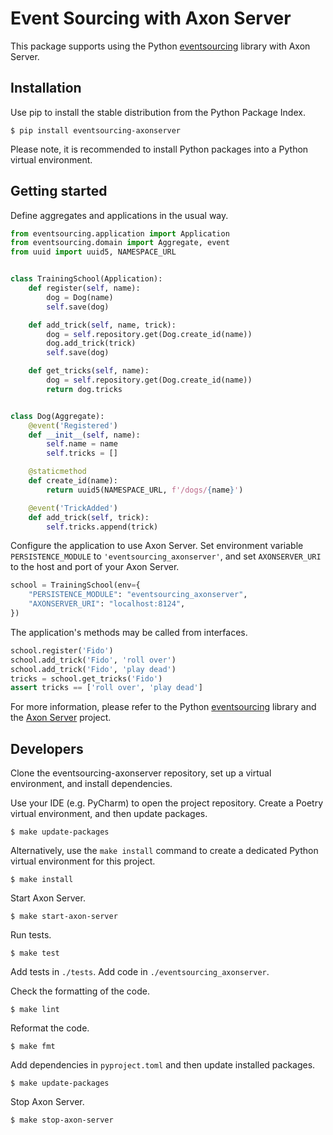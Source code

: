 # Event Sourcing with Axon Server

This package supports using the Python
[eventsourcing](https://github.com/pyeventsourcing/eventsourcing) library
with Axon Server.

## Installation

Use pip to install the stable distribution from the Python Package Index.

    $ pip install eventsourcing-axonserver

Please note, it is recommended to install Python packages into a Python virtual environment.

## Getting started

Define aggregates and applications in the usual way.

```python
from eventsourcing.application import Application
from eventsourcing.domain import Aggregate, event
from uuid import uuid5, NAMESPACE_URL


class TrainingSchool(Application):
    def register(self, name):
        dog = Dog(name)
        self.save(dog)

    def add_trick(self, name, trick):
        dog = self.repository.get(Dog.create_id(name))
        dog.add_trick(trick)
        self.save(dog)

    def get_tricks(self, name):
        dog = self.repository.get(Dog.create_id(name))
        return dog.tricks


class Dog(Aggregate):
    @event('Registered')
    def __init__(self, name):
        self.name = name
        self.tricks = []

    @staticmethod
    def create_id(name):
        return uuid5(NAMESPACE_URL, f'/dogs/{name}')

    @event('TrickAdded')
    def add_trick(self, trick):
        self.tricks.append(trick)
```

Configure the application to use Axon Server. Set environment variable
`PERSISTENCE_MODULE` to `'eventsourcing_axonserver'`, and set
`AXONSERVER_URI` to the host and port of your Axon Server.

```python
school = TrainingSchool(env={
    "PERSISTENCE_MODULE": "eventsourcing_axonserver",
    "AXONSERVER_URI": "localhost:8124",
})
```

The application's methods may be called from interfaces.

```python
school.register('Fido')
school.add_trick('Fido', 'roll over')
school.add_trick('Fido', 'play dead')
tricks = school.get_tricks('Fido')
assert tricks == ['roll over', 'play dead']
```

For more information, please refer to the Python
[eventsourcing](https://github.com/johnbywater/eventsourcing) library
and the [Axon Server](https://developer.axoniq.io/axon-server/overview) project.

## Developers

Clone the eventsourcing-axonserver repository, set up a virtual
environment, and install dependencies.

Use your IDE (e.g. PyCharm) to open the project repository. Create a
Poetry virtual environment, and then update packages.

    $ make update-packages

Alternatively, use the ``make install`` command to create a dedicated
Python virtual environment for this project.

    $ make install

Start Axon Server.

    $ make start-axon-server

Run tests.

    $ make test

Add tests in `./tests`. Add code in `./eventsourcing_axonserver`.

Check the formatting of the code.

    $ make lint

Reformat the code.

    $ make fmt

Add dependencies in `pyproject.toml` and then update installed packages.

    $ make update-packages

Stop Axon Server.

    $ make stop-axon-server
